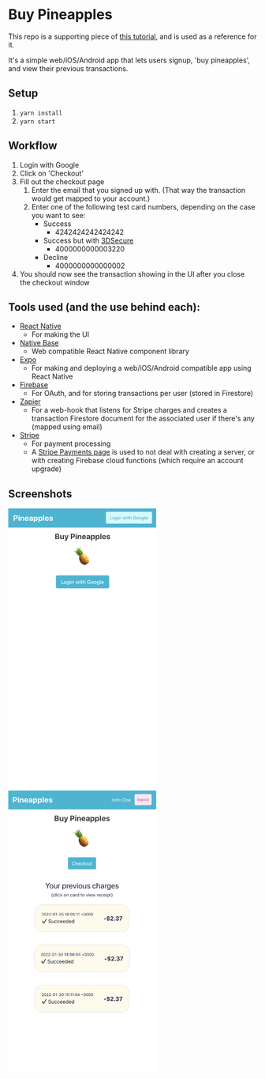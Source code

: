 # Buy Pineapples
This repo is a supporting piece of [this tutorial](https://dented-laundry-e53.notion.site/Create-a-React-Native-App-iOS-Android-and-web-with-In-App-Purchases-using-Expo-Firebase-Zapier-c5d7fc9dd17e4489929fafb30376e2f9), and is used as a reference for it.

It's a simple web/iOS/Android app that lets users signup, 'buy pineapples', and view their previous transactions.

## Setup
1. `yarn install`
2. `yarn start`

## Workflow
1. Login with Google
2. Click on 'Checkout'
3. Fill out the checkout page
   1. Enter the email that you signed up with. (That way the transaction would get mapped to your account.)
   2. Enter one of the following test card numbers, depending on the case you want to see:
      - Success
        - 4242424242424242
      - Success but with [3DSecure](https://en.wikipedia.org/wiki/3-D_Secure)
        - 4000000000003220
      - Decline
        - 4000000000000002
4. You should now see the transaction showing in the UI after you close the checkout window

## Tools used (and the use behind each):
- [React Native](https://reactnative.dev/)
    - For making the UI
- [Native Base](https://nativebase.io/)
    - Web compatible React Native component library
- [Expo](https://expo.dev/)
    - For making and deploying a web/iOS/Android compatible app using React Native
- [Firebase](https://firebase.google.com/)
    - For OAuth, and for storing transactions per user (stored in Firestore)
- [Zapier](https://zapier.com/)
    - For a web-hook that listens for Stripe charges and creates a transaction Firestore document for the associated user if there's any (mapped using email)
- [Stripe](https://stripe.com/)
    - For payment processing
    - A [Stripe Payments page](https://stripe.com/docs/connect/creating-a-payments-page) is used to not deal with creating a server, or with creating Firebase cloud functions (which require an account upgrade)

## Screenshots
<img width="300px" src="assets/pineapples_app_screenshot_1.png" />
<img width="300px" src="assets/pineapples_app_screenshot_2.png" />

